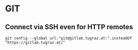 # GIT

## Connect via SSH even for HTTP remotes

```
git config --global url."git@gitlab.tugraz.at:".insteadOf "https://gitlab.tugraz.at/"
```